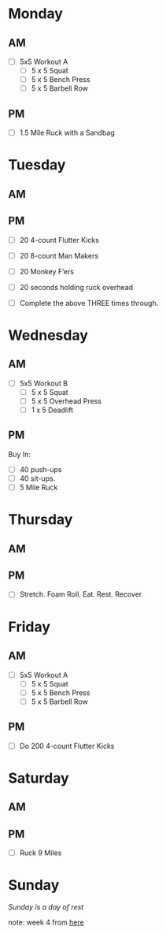 # Monday

## AM
- [ ] 5x5 Workout A
  - [ ] 5 x 5 Squat
  - [ ] 5 x 5 Bench Press
  - [ ] 5 x 5 Barbell Row
## PM
- [ ] 1.5 Mile Ruck with a Sandbag


# Tuesday

## AM

## PM
- [ ] 20 4-count Flutter Kicks
- [ ] 20 8-count Man Makers
- [ ] 20 Monkey F’ers
- [ ] 20 seconds holding ruck overhead
- [ ] Complete the above THREE times through.


# Wednesday

## AM
- [ ] 5x5 Workout B
  - [ ] 5 x 5 Squat
  - [ ] 5 x 5 Overhead Press
  - [ ] 1 x 5 Deadlift
## PM
Buy In:
- [ ] 40 push-ups
- [ ] 40 sit-ups.
- [ ] 5 Mile Ruck

# Thursday

## AM

## PM
- [ ] Stretch. Foam Roll. Eat. Rest. Recover.


# Friday

## AM
- [ ] 5x5 Workout A
  - [ ] 5 x 5 Squat
  - [ ] 5 x 5 Bench Press
  - [ ] 5 x 5 Barbell Row
## PM
- [ ] Do 200 4-count Flutter Kicks


# Saturday

## AM

## PM
- [ ] Ruck 9 Miles


# Sunday
*Sunday is a day of rest*

note: week 4 from [here](https://ruck.training/free-10-week-goruck-tough-training-plan-guide/)